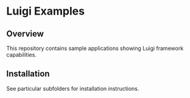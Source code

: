 # Luigi Examples

## Overview

This repository contains sample applications showing Luigi framework capabilities.

## Installation

See particular subfolders for installation instructions.
